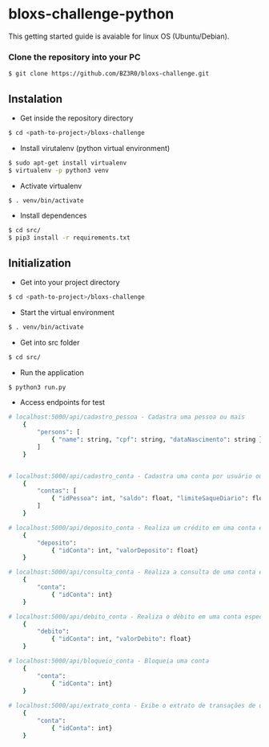# bloxs-challenge-python

This getting started guide is avaiable for linux OS (Ubuntu/Debian).

### Clone the repository into your PC
```sh
$ git clone https://github.com/BZ3R0/bloxs-challenge.git
```

## Instalation

- Get inside the repository directory

```sh
$ cd <path-to-project>/bloxs-challenge
```

- Install virutalenv (python virtual environment)

```sh
$ sudo apt-get install virtualenv
$ virtualenv -p python3 venv
```

- Activate virtualenv

```sh
$ . venv/bin/activate
```

- Install dependences

```sh
$ cd src/
$ pip3 install -r requirements.txt
```

## Initialization

- Get into your project directory

```sh
$ cd <path-to-project>/bloxs-challenge
```

- Start the virtual environment
```sh
$ . venv/bin/activate
```

- Get into src folder

```sh
$ cd src/
```

- Run the application

```sh
$ python3 run.py
```

- Access endpoints for test

```sh
# localhost:5000/api/cadastro_pessoa - Cadastra uma pessoa ou mais
    {
        "persons": [
            { "name": string, "cpf": string, "dataNascimento": string }
        ]
    }


# localhost:5000/api/cadastro_conta - Cadastra uma conta por usuário ou mais
    {
        "contas": [
            { "idPessoa": int, "saldo": float, "limiteSaqueDiario": float, "tipoConta": int}
        ]
    }

# localhost:5000/api/deposito_conta - Realiza um crédito em uma conta específica
    {
        "deposito":
            { "idConta": int, "valorDeposito": float}
    }

# localhost:5000/api/consulta_conta - Realiza a consulta de uma conta específica
    {
        "conta":
            { "idConta": int}
    }

# localhost:5000/api/debito_conta - Realiza o débito em uma conta específica
    {
        "debito":
            { "idConta": int, "valorDebito": float}
    }

# localhost:5000/api/bloqueio_conta - Bloqueia uma conta
    {
        "conta":
            { "idConta": int}
    }
    
# localhost:5000/api/extrato_conta - Exibe o extrato de transações de uma conta específica
    {
        "conta":
            { "idConta": int}
    }
```
